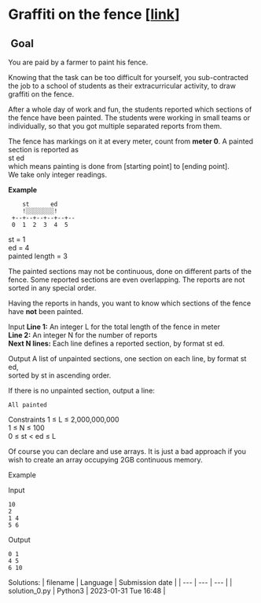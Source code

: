# Graffiti on the fence \[[link](https://www.codingame.com/training/easy/graffiti-on-the-fence)\]


 Goal
-----


You are paid by a farmer to paint his fence.  
  
Knowing that the task can be too difficult for yourself, you sub-contracted the job to a school of students as their extracurricular activity, to draw graffiti on the fence.  
  
After a whole day of work and fun, the students reported which sections of the fence have been painted. The students were working in small teams or individually, so that you got multiple separated reports from them.  
  
The fence has markings on it at every meter, count from **meter 0**. A painted section is reported as  
st ed  
which means painting is done from [starting point] to [ending point].   
We take only integer readings.  
  
**Example**  
  

```
    st      ed  
    !░░░░░░░░!  
 +--+--+--+--+--+--  
 0  1  2  3  4  5
```
  
st = 1  
ed = 4  
painted length = 3  
  
  
The painted sections may not be continuous, done on different parts of the fence. Some reported sections are even overlapping. The reports are not sorted in any special order.  
  
Having the reports in hands, you want to know which sections of the fence have **not** been painted.



Input
**Line 1:** An integer L for the total length of the fence in meter  
**Line 2:** An integer N for the number of reports  
**Next N lines:** Each line defines a reported section, by format st ed.


Output
A list of unpainted sections, one section on each line, by format st ed,  
sorted by st in ascending order.  
  
If there is no unpainted section, output a line:  
  

```
All painted
```



Constraints
1 ≤ L ≤ 2,000,000,000  
1 ≤ N ≤ 100  
0 ≤ st < ed ≤ L  
  
Of course you can declare and use arrays. It is just a bad approach if you wish to create an array occupying 2GB continuous memory.


Example


Input

```
10
2
1 4
5 6
```



Output

```
0 1
4 5
6 10
```





Solutions:
| filename | Language | Submission date |
| --- | --- | --- |
| solution_0.py | Python3 | 2023-01-31 Tue 16:48 |
